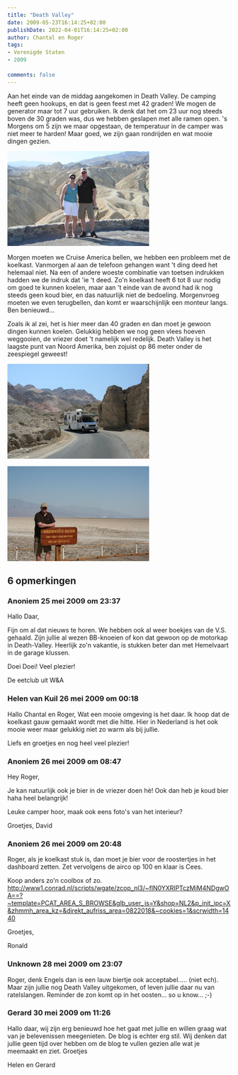 ```yaml
---
title: "Death Valley"
date: 2009-05-23T16:14:25+02:00
publishDate: 2022-04-01T16:14:25+02:00
author: Chantal en Roger
tags:
- Verenigde Staten
- 2009

comments: false
---
```


Aan het einde van de middag aangekomen in Death Valley. De camping heeft geen hookups, en dat is geen feest met 42 graden! We mogen de generator maar tot 7 uur gebruiken. Ik denk dat het om 23 uur nog steeds boven de 30 graden was, dus we hebben geslapen met alle ramen open. 's Morgens om 5 zijn we maar opgestaan, de temperatuur in de camper was niet meer te harden! Maar goed, we zijn gaan rondrijden en wat mooie dingen gezien.

![Zabriskie Point](./images/20090523_IMG_7013.JPG)
<!-- {{< imgproc "images/20090523_IMG_7013.JPG" Resize "1024x r0">}} -->

Morgen moeten we Cruise America bellen, we hebben een probleem met de koelkast. Vanmorgen al aan de telefoon gehangen want 't ding deed het helemaal niet. Na een of andere woeste combinatie van toetsen indrukken hadden we de indruk dat 'ie 't deed. Zo'n koelkast heeft 6 tot 8 uur nodig om goed te kunnen koelen, maar aan 't einde van de avond had ik nog steeds geen koud bier, en das natuurlijk niet de bedoeling. Morgenvroeg moeten we even terugbellen, dan komt er waarschijnlijk een monteur langs. Ben benieuwd...

Zoals ik al zei, het is hier meer dan 40 graden en dan moet je gewoon dingen kunnen koelen. Gelukkig hebben we nog geen vlees hoeven weggooien, de vriezer doet 't namelijk wel redelijk.
Death Valley is het laagste punt van Noord Amerika, ben zojuist op 86 meter onder de zeespiegel geweest!

![Death Valley](./images/20090523_IMG_7065.jpg)

![Badwater Basin](./images/20090523_IMG_7036.JPG)

## 6 opmerkingen

### Anoniem 25 mei 2009 om 23:37

Hallo Daar,

Fijn om al dat nieuws te horen. We hebben ook al weer boekjes van de V.S. gehaald.
Zijn jullie al wezen BB-knoeien of kon dat gewoon op de motorkap in Death-Valley. Heerlijk zo'n vakantie, is stukken beter dan met Hemelvaart in de garage klussen.

Doei Doei!
Veel plezier!

De eetclub uit W&A

### Helen van Kuil 26 mei 2009 om 00:18

Hallo Chantal en Roger,
Wat een mooie omgeving is het daar.
Ik hoop dat de koelkast gauw gemaakt wordt met die hitte.
Hier in Nederland is het ook mooie weer maar gelukkig niet zo warm als bij jullie.

Liefs en groetjes en nog heel veel plezier!

### Anoniem 26 mei 2009 om 08:47

Hey Roger,

Je kan natuurlijk ook je bier in de vriezer doen hè! Ook dan heb je koud bier haha heel belangrijk!

Leuke camper hoor, maak ook eens foto's van het interieur?

Groetjes,
David

### Anoniem 26 mei 2009 om 20:48

Roger, als je koelkast stuk is, dan moet je bier voor de roostertjes in het dashboard zetten. Zet vervolgens de airco op 100 en klaar is Cees.

Koop anders zo'n coolbox of zo.
http://www1.conrad.nl/scripts/wgate/zcop_nl3/~flN0YXRlPTczMjM4NDgwOA==?~template=PCAT_AREA_S_BROWSE&glb_user_js=Y&shop=NL2&p_init_ipc=X&zhmmh_area_kz=&direkt_aufriss_area=0822018&~cookies=1&scrwidth=1440

Groetjes,

Ronald

### Unknown 28 mei 2009 om 23:07

Roger, denk Engels dan is een lauw biertje ook acceptabel..... (niet ech). Maar zijn jullie nog Death Valley uitgekomen, of leven jullie daar nu van ratelslangen. Reminder de zon komt op in het oosten... so u know... ;-)

### Gerard 30 mei 2009 om 11:26

Hallo daar, wij zijn erg benieuwd hoe het gaat met jullie en willen graag wat van je belevenissen meegenieten. De blog is echter erg stil. Wij denken dat jullie geen tijd over hebben om de blog te vullen gezien alle wat je meemaakt en ziet.
Groetjes

Helen en Gerard
